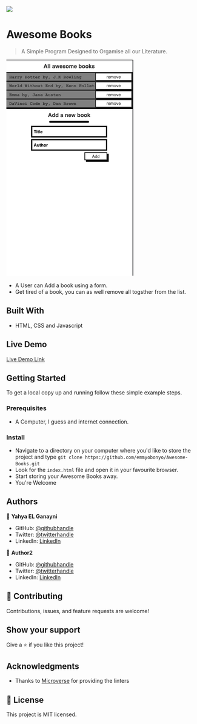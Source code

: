 ![](https://img.shields.io/badge/Microverse-blueviolet)

# Awesome Books

> A Simple Program Designed to Orgamise all our Literature.

![screenshot](./2.png)

- A User can Add a book using a form.
- Get tired of a book, you can as well remove all togsther from the list.

## Built With

- HTML, CSS and Javascript

## Live Demo

[Live Demo Link](https://emmyobonyo.github.io/Awesome-Books/)


## Getting Started

To get a local copy up and running follow these simple example steps.

### Prerequisites
- A Computer, I guess and internet connection.

### Install
- Navigate to a directory on your computer where you'd like to store the project and type ```git clone https://github.com/emmyobonyo/Awesome-Books.git```
- Look for the ```index.html``` file and open it in your favourite browser.
- Start storing your Awesome Books away.
- You're Welcome

## Authors

👤 **Yahya EL Ganayni**

- GitHub: [@githubhandle](https://github.com/yahyaelganyni1 )
- Twitter: [@twitterhandle](https://twitter.com/@crazy20046)
- LinkedIn: [LinkedIn](https://www.linkedin.com/in/yahya-el-ganayni-a456115b/)

👤 **Author2**

- GitHub: [@githubhandle](https://github.com/emmyobonyo)
- Twitter: [@twitterhandle](https://twitter.com/emmyobonyo)
- LinkedIn: [LinkedIn](https://www.linkedin.com/in/emmanuel-obonyo-3728a2200/)

## 🤝 Contributing

Contributions, issues, and feature requests are welcome!

## Show your support

Give a ⭐️ if you like this project!

## Acknowledgments

- Thanks to [Microverse](https://microverse.org/) for providing the linters

## 📝 License

This project is MIT licensed.
